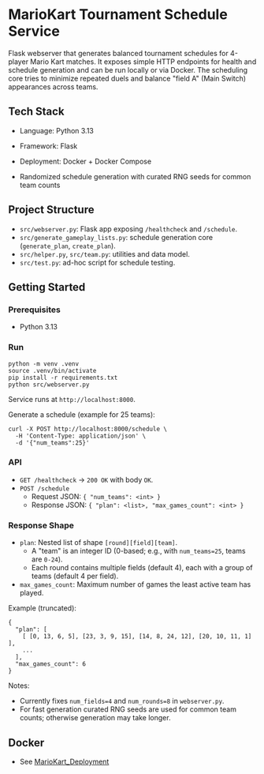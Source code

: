 # MarioKart Tournament Schedule Service

Flask webserver that generates balanced tournament schedules for 4-player Mario Kart matches. It exposes simple HTTP endpoints for health and schedule generation and can be run locally or via Docker. The scheduling core tries to minimize repeated duels and balance "field A" (Main Switch) appearances across teams.

## Tech Stack

- Language: Python 3.13
- Framework: Flask
- Deployment: Docker + Docker Compose

- Randomized schedule generation with curated RNG seeds for common team counts


## Project Structure

- `src/webserver.py`: Flask app exposing `/healthcheck` and `/schedule`.
- `src/generate_gameplay_lists.py`: schedule generation core (`generate_plan`, `create_plan`).
- `src/helper.py`, `src/team.py`: utilities and data model.
- `src/test.py`: ad-hoc script for schedule testing.

## Getting Started

### Prerequisites

- Python 3.13

### Run

```
python -m venv .venv
source .venv/bin/activate
pip install -r requirements.txt
python src/webserver.py
```

Service runs at `http://localhost:8000`.

Generate a schedule (example for 25 teams):

```
curl -X POST http://localhost:8000/schedule \
  -H 'Content-Type: application/json' \
  -d '{"num_teams":25}'
```

### API

- `GET /healthcheck` → `200 OK` with body `OK`.
- `POST /schedule`
  - Request JSON: `{ "num_teams": <int> }`
  - Response JSON: `{ "plan": <list>, "max_games_count": <int> }`

### Response Shape

- `plan`: Nested list of shape `[round][field][team]`.
  - A "team" is an integer ID (0-based; e.g., with `num_teams=25`, teams are `0-24`).
  - Each round contains multiple fields (default 4), each with a group of teams (default 4 per field).
- `max_games_count`: Maximum number of games the least active team has played.

Example (truncated):

```
{
  "plan": [
    [ [0, 13, 6, 5], [23, 3, 9, 15], [14, 8, 24, 12], [20, 10, 11, 1] ],
    ...
  ],
  "max_games_count": 6
}
```

Notes:
- Currently fixes `num_fields=4` and `num_rounds=8` in `webserver.py`.
- For fast generation curated RNG seeds are used for common team counts; otherwise generation may take longer.

## Docker

- See [MarioKart_Deployment](https://github.com/einToast/MarioKart_Deployment)
